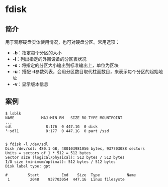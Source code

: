 # fdisk
## 简介
用于观察硬盘实体使用情况，也可对硬盘分区。常用选项：

* **-b**：指定每个分区的大小
* **-l**：列出指定的外围设备的分区表状况
* **-s**：将指定的分区大小输出到标准输出上，单位为区块
* **-u**：搭配 **-l**参数列表，会用分区数目取代柱面数目，来表示每个分区的起始地址
* **-v**：显示版本信息

## 案例
```
$ lsblk
NAME            MAJ:MIN RM   SIZE RO TYPE MOUNTPOINT
...
sdl               8:176  0 447.1G  0 disk
└─sdl1            8:177  0 447.1G  0 part /ssd


$ fdisk -l /dev/sdl
Disk /dev/sdl: 480.1 GB, 480103981056 bytes, 937703088 sectors
Units = sectors of 1 * 512 = 512 bytes
Sector size (logical/physical): 512 bytes / 512 bytes
I/O size (minimum/optimal): 512 bytes / 512 bytes
Disk label type: gpt

#         Start          End    Size  Type            Name
 1         2048    937703054  447.1G  Linux filesyste
```